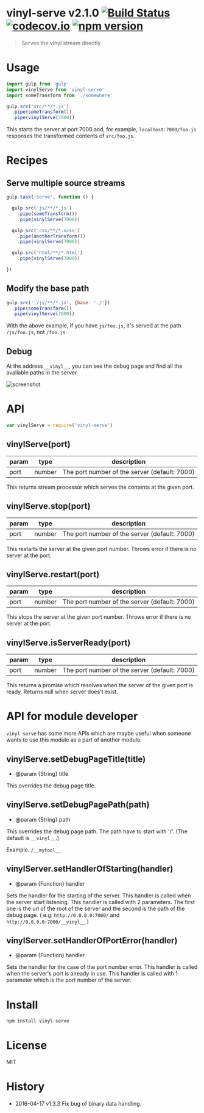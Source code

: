 # vinyl-serve v2.1.0 [![Build Status](https://travis-ci.org/kt3k/vinyl-serve.svg?branch=master)](https://travis-ci.org/kt3k/vinyl-serve) [![codecov.io](https://codecov.io/github/kt3k/vinyl-serve/coverage.svg?branch=master)](https://codecov.io/github/kt3k/vinyl-serve?branch=master) [![npm version](https://img.shields.io/npm/v/vinyl-serve.svg)](https://www.npmjs.com/package/vinyl-serve)

> Serves the vinyl stream directly

# Usage

```js
import gulp from 'gulp'
import vinylServe from 'vinyl-serve'
import someTransform from './somewhere'

gulp.src('src/**/*.js')
  .pipe(someTransform())
  .pipe(vinylServe(7000))
```

This starts the server at port 7000 and, for example, `localhost:7000/foo.js` responses the transformed contents of `src/foo.js`.

# Recipes

## Serve multiple source streams

```js
gulp.task('serve', function () {

  gulp.src('js/**/*.js')
    .pipe(someTransform())
    .pipe(vinylServe(7000))

  gulp.src('css/**/*.scss')
    .pipe(anotherTransform())
    .pipe(vinylServe(7000))

  gulp.src('html/**/*.html')
    .pipe(vinylServe(7000))

})
```

## Modify the base path

```js
gulp.src('./js/**/*.js', {base: './'})
  .pipe(someTransform())
  .pipe(vinylServe(7000))
```

With the above example, if you have `js/foo.js`, it's served at the path `/js/foo.js`, not `/foo.js`.

## Debug

At the address `__vinyl__`, you can see the debug page and find all the available paths in the server.

![screenshot](https://kt3k.github.io/vinyl-serve/assets/ss.png)


# API

```js
var vinylServe = require('vinyl-serve')
```

## vinylServe(port)

param|type  |description
-----|------|-----
port |number|The port number of the server (default: 7000)

This returns stream processor which serves the contents at the given port.

## vinylServe.stop(port)

param|type  |description
-----|------|-----
port |number|The port number of the server (default: 7000)

This restarts the server at the given port number. Throws error if there is no server at the port.

## vinylServe.restart(port)

param|type  |description
-----|------|-----
port |number|The port number of the server (default: 7000)

This stops the server at the given port number. Throws error if there is no server at the port.

## vinylServe.isServerReady(port)

param | type   | description
------|--------|-------------
port  | number | The port number of the server (default: 7000)

This returns a promise which resolves when the server of the given port is ready. Returns null when server does't exist.

# API for module developer

`vinyl-serve` has some more APIs which are maybe useful when someone wants to use this module as a part of another module.

## vinylServe.setDebugPageTitle(title)

- @param {String} title

This overrides the debug page title.

## vinylServe.setDebugPagePath(path)

- @param {String} path

This overrides the debug page path. The path have to start with '/'. (The default is `__vinyl__`.)

Example. `/__mytool__`

## vinylServer.setHandlerOfStarting(handler)

- @param {Function} handler

Sets the handler for the starting of the server. This handler is called when the server start listening. This handler is called with 2 parameters. The first one is the url of the root of the server and the second is the path of the debug page. ( e.g. `http://0.0.0.0:7000/` and `http://0.0.0.0:7000/__vinyl__` )

## vinylServer.setHandlerOfPortError(handler)

- @param {Function} handler

Sets the handler for the case of the port number error. This handler is called when the server's port is already in use. This handler is called with 1 parameter which is the port number of the server.

# Install

```
npm install vinyl-serve
```

# License

MIT

# History

- 2016-04-17   v1.3.3   Fix bug of binary data handling.
